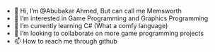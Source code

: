 - 👋 Hi, I’m @Abubakar Ahmed, But can call me Memsworth
- 👀 I’m interested in Game Programming and Graphics Programming
- 🌱 I’m currently learning C# (What a comfy language)
- 💞️ I’m looking to collaborate on more game programming projects
- 📫 How to reach me through github

<!---
Memsworth/Memsworth is a ✨ special ✨ repository because its `README.md` (this file) appears on your GitHub profile.
You can click the Preview link to take a look at your changes.
--->
